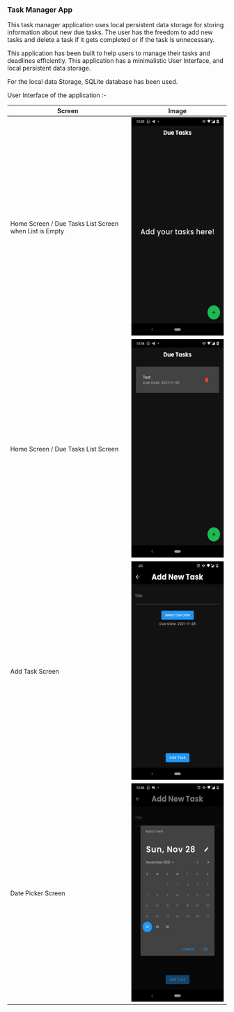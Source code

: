 ### Task Manager App

This task manager application uses local persistent data storage for storing information about new due tasks. The user has the freedom to add new tasks and delete a task if it gets completed or if the task is unnecessary.

This application has been built to help users to manage their tasks and deadlines efficiently. This application has  a minimalistic User Interface, and local persistent data storage.

For the local data Storage, SQLite database has been used.

User Interface of the application :-

| Screen | Image |
| ------ | ----- |
| Home Screen / Due Tasks List Screen when List is Empty | <img src='readme_assets/home_screen_empty.jpeg' height="500" width="300" > |
| Home Screen / Due Tasks List Screen | <img src='readme_assets/home_screen.jpeg' height="500" width="300" > |
| Add Task Screen | <img src='readme_assets/add_task_screen.jpeg' height="500" width="300" > |
| Date Picker Screen | <img src='readme_assets/date_picker.jpeg' height="500" width="300" > |